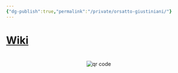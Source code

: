 ```yaml
---
{"dg-publish":true,"permalink":"/private/orsatto-giustiniani/"}
---
```


#

# [Wiki](https://www.wikiwand.com/en/Giustiniani)



#
<p style="text-align: center;"><img src="https://chart.googleapis.com/chart?cht=qr&chl=https://notes.andrasdenes.com/orsatto-giustiniani&chs=180x180&choe=UTF-8&chld=L|2" alt="qr code"></p>


